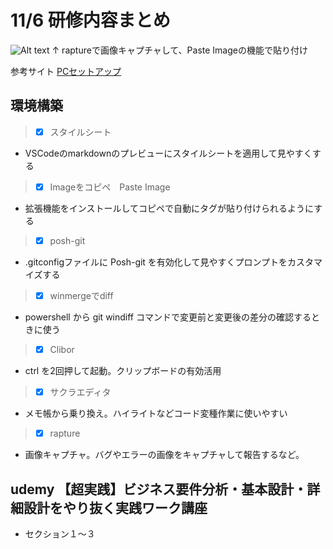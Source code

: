 # 11/6 研修内容まとめ
![Alt text](./images/image.png)
↑ raptureで画像キャプチャして、Paste Imageの機能で貼り付け

参考サイト
[PCセットアップ](https://qiita.com/bonny_d/items/409d1c59fcc0c30f97ae)

## 環境構築

 > - [x] スタイルシート

- VSCodeのmarkdownのプレビューにスタイルシートを適用して見やすくする
> - [x] Imageをコピペ　Paste Image

- 拡張機能をインストールしてコピペで自動にタグが貼り付けられるようにする
> - [x] posh-git

- .gitconfigファイルに Posh-git を有効化して見やすくプロンプトをカスタマイズする
> - [x] winmergeでdiff

-  powershell から git windiff コマンドで変更前と変更後の差分の確認するときに使う
> - [x] Clibor

- ctrl を2回押して起動。クリップボードの有効活用 　
> - [x] サクラエディタ

- メモ帳から乗り換え。ハイライトなどコード変種作業に使いやすい
> - [x] rapture

- 画像キャプチャ。バグやエラーの画像をキャプチャして報告するなど。


## udemy 【超実践】ビジネス要件分析・基本設計・詳細設計をやり抜く実践ワーク講座 
- セクション１～３